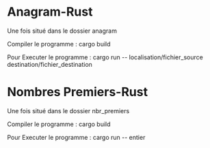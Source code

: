 # Anagram-Rust
Une fois situé dans le dossier anagram

Compiler le programme :
cargo build

Pour Executer le programme : 
cargo run -- localisation/fichier_source destination/fichier_destination

# Nombres Premiers-Rust
Une fois situé dans le dossier nbr_premiers

Compiler le programme :
cargo build

Pour Executer le programme : 
cargo run -- entier

